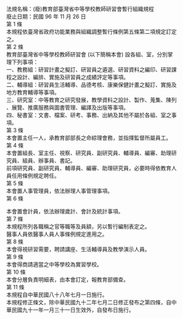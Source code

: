 法規名稱：(廢)教育部臺灣省中等學校教師研習會暫行組織規程  
廢止日期：民國 96 年 11 月 26 日  
第 1 條  
本規程依臺灣省政府功能業務與組織調整暫行條例第五條第二項規定訂定  
之。  
第 2 條  
教育部臺灣省中等學校教師研習會 (以下簡稱本會) 設各組、室，分別掌  
理下列事項：  
一、教務組：研習計畫之擬訂、研習員之遴選、研習資料之編印、研習課  
程之設計、編排、實施及研習員之成績評定等事項。  
二、輔導組：研習員生活輔導、品德考核、康樂保健計畫之擬訂、實施及  
地方教育輔導等事項。  
三、研究室：中等教育之研究發展，教學資料之設計、製作、蒐集、陳列  
、展覽、推廣服務與圖書管理、編譯及出版等事項。  
四、秘書室：文書、檔案、研考、事務、出納及其他不屬於各組、室之事  
項。  
第 3 條  
本會置主任一人，承教育部部長之命綜理會務，並指揮監督所屬員工。  
第 4 條  
本會置組長、室主任、視察、研究員、副研究員、輔導員、編審、助理研  
究員、組員、辦事員、書記。  
前項研究員、副研究員、輔導員、編審、助理研究員，必要時得依教育人  
員任用條例規定聘任。  
第 5 條  
本會置人事管理員，依法辦理人事管理事項。  
第 6 條  


本會置會計員，依法辦理歲計、會計及統計事項。  
第 7 條  
本規程所列各職稱之官等職等及員額，另以暫行編制表定之。  
醫事人員依醫事人員人事條例規定進用之。  
第 8 條  
本會得視研習需要，聘請講座、生活輔導員及教學演示人員。  
第 9 條  
本會得商請適當之中等學校為實習學校。  
第 10 條  
本會分層負責明細表，由本會訂定，報教育部備查。  
第 11 條  
本規程自中華民國八十八年七月一日施行。  
本規程修正條文，除中華民國九十二年七月二日修正發布之第四條，自中  
華民國九十一年一月三十一日生效外，自發布日施行。  


